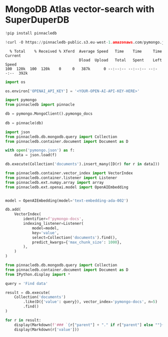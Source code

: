 # MongoDB Atlas vector-search with SuperDuperDB


```python
!pip install pinnacledb
```


```python
!curl -O https://pinnacledb-public.s3.eu-west-1.amazonaws.com/pymongo.json
```

      % Total    % Received % Xferd  Average Speed   Time    Time     Time  Current
                                     Dload  Upload   Total   Spent    Left  Speed
    100  120k  100  120k    0     0   387k      0 --:--:-- --:--:-- --:--:--  392k



```python
import os

os.environ['OPENAI_API_KEY'] = '<YOUR-OPEN-AI-API-KEY-HERE>'
```


```python
import pymongo
from pinnacledb import pinnacle

db = pymongo.MongoClient().pymongo_docs
    
db = pinnacle(db)
```


```python
import json
from pinnacledb.db.mongodb.query import Collection
from pinnacledb.container.document import Document as D

with open('pymongo.json') as f:
    data = json.load(f)

db.execute(Collection('documents').insert_many([D(r) for r in data]))
```


```python
from pinnacledb.container.vector_index import VectorIndex
from pinnacledb.container.listener import Listener
from pinnacledb.ext.numpy.array import array
from pinnacledb.ext.openai.model import OpenAIEmbedding


model = OpenAIEmbedding(model='text-embedding-ada-002')

db.add(
    VectorIndex(
        identifier=f'pymongo-docs',
        indexing_listener=Listener(
            model=model,
            key='value',
            select=Collection('documents').find(),
            predict_kwargs={'max_chunk_size': 1000},
        ),
    )
)
```


```python
from pinnacledb.db.mongodb.query import Collection
from pinnacledb.container.document import Document as D
from IPython.display import *

query = 'Find data'

result = db.execute(
    Collection('documents')
        .like(D({'value': query}), vector_index='pymongo-docs', n=5)
        .find()
)

for r in result:
    display(Markdown(f'### `{r["parent"] + "." if r["parent"] else ""}{r["res"]}`'))
    display(Markdown(r['value']))
```
